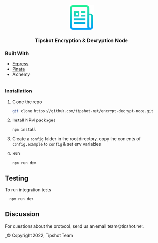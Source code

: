 <!-- PROJECT LOGO -->
<br />
<div align="center">
  <a href="https://github.com/tipshot-net/encrypt-decrypt-node">
    <img src="logo.png" alt="Logo" width="80" height="80">
  </a>

  <h3 align="center">Tipshot Encryption & Decryption Node</h3>

</div>

### Built With

- [Express](https://expressjs.com/)
- [Pinata](https://www.pinata.cloud/)
- [Alchemy](https://www.alchemy.com/)
  ```

  ```

### Installation

1. Clone the repo
   ```sh
   git clone https://github.com/tipshot-net/encrypt-decrypt-node.git
   ```
2. Install NPM packages
   ```sh
   npm install
   ```
3. Create a `config` folder in the root directory.
   copy the contents of `config.example` to `config` & set env variables

4. Run
   ```sh
   npm run dev
   ```

## Testing

To run integration tests

```sh
  npm run dev
```

## Discussion

For questions about the protocol, send us an email [team@tipshot.net](team@tipshot.net).

\_© Copyright 2022, Tipshot Team
